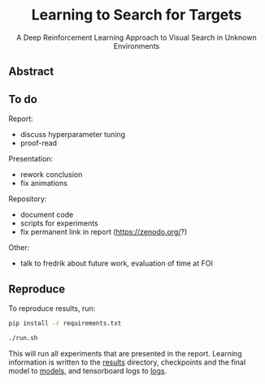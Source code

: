 <h1 align="center"> Learning to Search for Targets</h1>
<p align="center">A Deep Reinforcement Learning Approach to Visual Search in Unknown Environments</p>

## Abstract

## To do

Report:

- discuss hyperparameter tuning
- proof-read

Presentation:

- rework conclusion
- fix animations

Repository:

- document code
- scripts for experiments
- fix permanent link in report (https://zenodo.org/?)

Other:

- talk to fredrik about future work, evaluation of time at FOI

## Reproduce

To reproduce results, run:

```bash
pip install -r requirements.txt

./run.sh
```

This will run all experiments that are presented in the report.
Learning information is written to the [results](./results) directory, checkpoints and the final model to [models](./models), and tensorboard logs to [logs](./logs).
